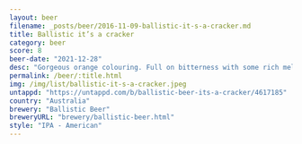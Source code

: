 ```yaml
---
layout: beer
filename: _posts/beer/2016-11-09-ballistic-it-s-a-cracker.md
title: Ballistic it’s a cracker
category: beer
score: 8
beer-date: "2021-12-28"
desc: "Gorgeous orange colouring. Full on bitterness with some rich mellow undertones. A very classical west coast IPA. Despite the strong bitterness it still goes well with food"
permalink: /beer/:title.html
img: /img/list/ballistic-it-s-a-cracker.jpeg
untappd: "https://untappd.com/b/ballistic-beer-its-a-cracker/4617185"
country: "Australia"
brewery: "Ballistic Beer"
breweryURL: "brewery/ballistic-beer.html"
style: "IPA - American"
---
```


